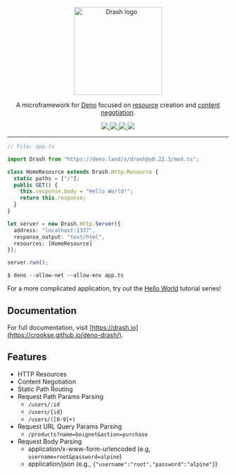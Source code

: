 <p align="center">
  <a href="https://crookse.github.io/deno-drash">
    <img height="200" src="https://crookse.github.io/deno-drash/public/assets/img/logo_drash_github.png" alt="Drash logo">
  </a>
</p>
<p align="center">A microframework for <a href="https://github.com/denoland/deno">Deno</a> focused on <a href="https://developer.mozilla.org/en-US/docs/Web/HTTP/Basics_of_HTTP/Identifying_resources_on_the_Web">resource</a> creation and <a href="https://developer.mozilla.org/en-US/docs/Web/HTTP/Content_negotiation">content negotiation</a>.</p>
<p align="center">
  <a href="https://github.com/crookse/deno-drash/releases">
    <img src="https://img.shields.io/github/release/crookse/deno-drash.svg?color=bright_green&label=latest">
  </a>
  <a href="https://travis-ci.org/crookse/deno-drash">
    <img src="https://travis-ci.org/crookse/deno-drash.svg?branch=master">
  </a>
  <a href="https://github.com/denoland/deno">
    <img src="https://img.shields.io/badge/requires%20deno-v0.22.0-brightgreen.svg">
  </a>
  <a href="https://github.com/denoland/deno_std">
    <img src="https://img.shields.io/badge/uses%20deno__std-v0.20.0-brightgreen.svg">
  </a>
</p>

---

```typescript
// File: app.ts

import Drash from "https://deno.land/x/drash@v0.22.3/mod.ts";

class HomeResource extends Drash.Http.Resource {
  static paths = ["/"];
  public GET() {
    this.response.body = "Hello World!";
    return this.response;
  }
}

let server = new Drash.Http.Server({
  address: "localhost:1337",
  response_output: "text/html",
  resources: [HomeResource]
});

server.run();
```

```
$ deno --allow-net --allow-env app.ts
```

For a more complicated application, try out the [Hello World](https://crookse.github.io/deno-drash/#/tutorials/creating-an-app-hello-world-part-1) tutorial series!

## Documentation

For full documentation, visit [https://drash.io](https://crookse.github.io/deno-drash/).

## Features

- HTTP Resources
- Content Negotiation
- Static Path Routing
- Request Path Params Parsing
    - `/users/:id`
    - `/users/{id}`
    - `/users/([0-9]+)`
- Request URL Query Params Parsing
    - `/products?name=beignet&action=purchase`
- Request Body Parsing
    - application/x-www-form-urlencoded (e.g, `username=root&password=alpine`)
    - application/json (e.g., `{"username":"root","password":"alpine"}`)
